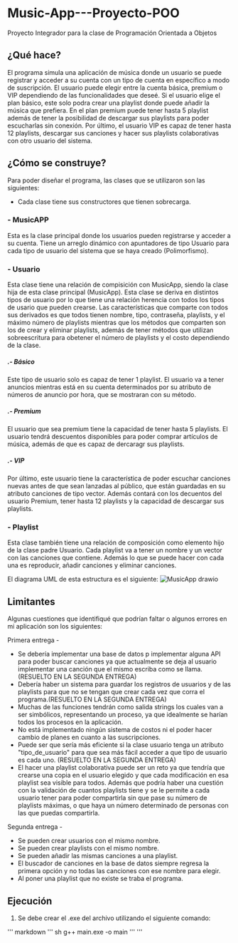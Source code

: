 # Music-App---Proyecto-POO
Proyecto Integrador para la clase de Programación Orientada a Objetos

## ¿Qué hace?

El programa simula una aplicación de música donde un usuario se puede registrar y acceder a su cuenta con un tipo de cuenta en específico a modo de suscripción. El usuario puede elegir entre la cuenta básica, premium o VIP dependiendo de las funcionalidades que deseé. Si el usuario elige el plan básico, este solo podra crear una playlist donde puede añadir la música que prefiera. En el plan premium puede tener hasta 5 playlist además de tener la posibilidad de descargar sus playlists para poder escucharlas sin conexión. Por último, el usuario VIP es capaz de tener hasta 12 playlists, descargar sus canciones y hacer sus playlists colaborativas con otro usuario del sistema.

## ¿Cómo se construye?

Para poder diseñar el programa, las clases que se utilizaron son las siguientes:
* Cada clase tiene sus constructores que tienen sobrecarga.

### - MusicAPP

Esta es la clase principal donde los usuarios pueden registrarse y acceder a su cuenta. Tiene un arreglo dinámico con apuntadores de tipo Usuario para cada tipo de usuario del sistema que se haya creado (Polimorfismo).

### - Usuario

Esta clase tiene una relación de compisición con MusicApp, siendo la clase hija de esta clase principal (MusicApp). Esta clase se deriva en distintos tipos de usuario por lo que tiene una relación herencia con todos los tipos de usario que pueden crearse. Las características que comparte con todos sus derivados es que todos tienen nombre, tipo, contraseña, playlists, y el máximo número de playlists mientras que los métodos que comparten son los de crear y eliminar playlists, además de tener métodos que utilizan sobreescritura para obetener el número de playlists y el costo dependiendo de la clase.

##### .- Básico

Este tipo de usuario solo es capaz de tener 1 playlist. El usuario va a tener anuncios mientras está en su cuenta determinados por su atributo de números de anuncio por hora, que se mostraran con su método.

##### .- Premium

El usuario que sea premium tiene la capacidad de tener hasta 5 playlists. El usuario tendrá descuentos disponibles para poder comprar artículos de música, además de que es capaz de dercaragr sus playlists.

##### .- VIP

Por último, este usuario tiene la característica de poder escuchar canciones nuevas antes de que sean lanzadas al público, que están guardadas en su atributo canciones de tipo vector. Además contará con los decuentos del usuario Premium, tener hasta 12 playlists y la capacidad de descargar sus playlists.
### - Playlist

Esta clase también tiene una relación de composición como elemento hijo de la clase padre Usuario. Cada playlist va a tener un nombre y un vector con las canciones que contiene. Además lo que se puede hacer con cada una es reproducir, añadir canciones y eliminar canciones.

El diagrama UML de esta estructura es el siguiente:
![MusicApp drawio](https://github.com/EdgarRetes/Music-App---Proyecto-POO/assets/113946434/61eaf880-9431-4189-ac0b-489c81d96196)

## Limitantes

Algunas cuestiones que identifiqué que podrían faltar o algunos errores en mi aplicación son los siguientes:

Primera entrega -
- Se debería implementar una base de datos p implementar alguna API para poder buscar canciones ya que actualmente se deja al usuario implementar una canción que el mismo escriba como se llama. (RESUELTO EN LA SEGUNDA ENTREGA)
- Debería haber un sistema para guardar los registros de usuarios y de las playlists para que no se tengan que crear cada vez que corra el programa.(RESUELTO EN LA SEGUNDA ENTREGA)
- Muchas de las funciones tendrán como salida strings los cuales van a ser simbólicos, representando un proceso, ya que idealmente se harían todos los procesos en la aplicación.
- No está implementado ningún sistema de costos ni el poder hacer cambio de planes en cuanto a las suscripciones.
- Puede ser que sería más eficiente si la clase usuario tenga un atributo "tipo_de_usuario" para que sea más fácil acceder a que tipo de usuario es cada uno. (RESUELTO EN LA SEGUNDA ENTREGA)
- El hacer una playlist colaborativa puede ser un reto ya que tendría que crearse una copia en el usuario elegido y que cada modificación en esa playlist sea visible para todos. Además que podría haber una cuestión con la validación de cuantos playlists tiene y se le permite a cada usuario tener para poder compartirla sin que pase su número de playlists máximas, o que haya un número determinado de personas con las que puedas compartirla.

Segunda entrega -
- Se pueden crear usuarios con el mismo nombre.
- Se pueden crear playlists con el mismo nombre.
- Se pueden añadir las mismas canciones a una playlist.
- El buscador de canciones en la base de datos siempre regresa la primera opción y no todas las canciones con ese nombre para elegir.
- Al poner una playlist que no existe se traba el programa.

## Ejecución

1. Se debe crear el .exe del archivo utilizando el siguiente comando:

''' markdown
   ''' sh
  g++ main.exe -o main
'''
'''

